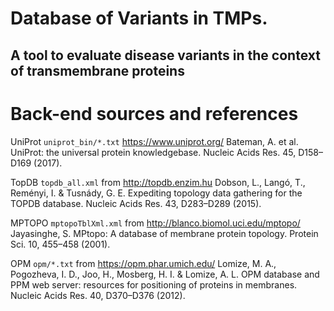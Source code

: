 # Database of Variants in TMPs.

## A tool to evaluate disease variants in the context of transmembrane proteins


<!--
TMs In Protein TOPology = TiPTop
TYpical Protein TOPology = TypTop
TypIcal Protein TOPology = TipTop
Tip Top Protein Topology Table
VarTMPs
 -->

# Back-end sources and references

UniProt `uniprot_bin/*.txt` <https://www.uniprot.org/> Bateman, A. et al. UniProt: the universal protein knowledgebase. Nucleic Acids Res. 45, D158–D169 (2017).

 TopDB `topdb_all.xml` from <http://topdb.enzim.hu> Dobson, L., Langó, T., Reményi, I. & Tusnády, G. E. Expediting topology data gathering for the TOPDB database. Nucleic Acids Res. 43, D283–D289 (2015).

 MPTOPO `mptopoTblXml.xml` from <http://blanco.biomol.uci.edu/mptopo/> Jayasinghe, S. MPtopo: A database of membrane protein topology. Protein Sci. 10, 455–458 (2001).

 OPM `opm/*.txt` from <https://opm.phar.umich.edu/> Lomize, M. A., Pogozheva, I. D., Joo, H., Mosberg, H. I. & Lomize, A. L. OPM database and PPM web server: resources for positioning of proteins in membranes. Nucleic Acids Res. 40, D370–D376 (2012).
